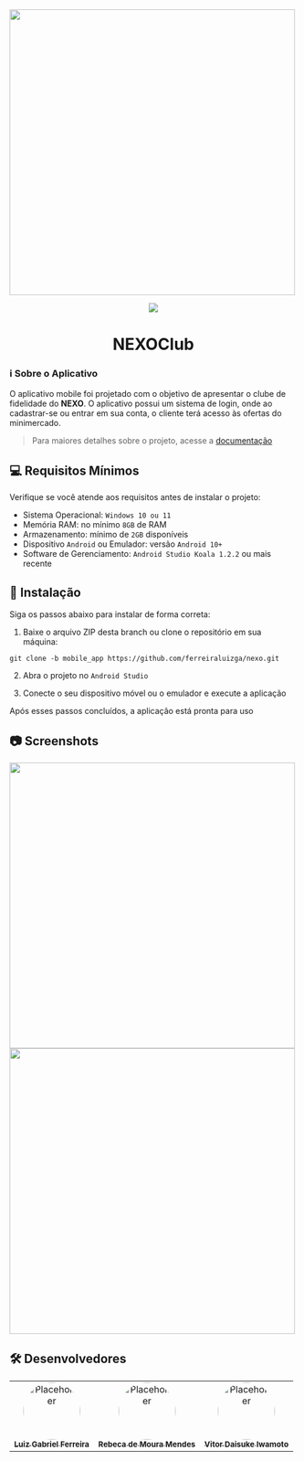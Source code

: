 <img src="https://github.com/user-attachments/assets/be08e6bf-606c-4e1f-9a68-a35acf518b80" height="500px">

<br>

<p align="center">
    <img src="https://skillicons.dev/icons?i=kotlin,sqlite"/>
</p>

<h1 align="center">NEXOClub</h1>

### ℹ Sobre o Aplicativo
O aplicativo mobile foi projetado com o objetivo de apresentar o clube de fidelidade do **NEXO**. O aplicativo possui um sistema de login, onde ao cadastrar-se ou entrar em sua conta, o cliente terá acesso às ofertas do minimercado.

> Para maiores detalhes sobre o projeto, acesse a [documentação](https://github.com/ferreiraluizga/nexo/blob/main/docs/doc_nexo.pdf)

## 💻 Requisitos Mínimos

Verifique se você atende aos requisitos antes de instalar o projeto:
- Sistema Operacional: `Windows 10 ou 11`
- Memória RAM: no mínimo `8GB` de RAM
- Armazenamento: mínimo de `2GB` disponíveis
- Dispositivo `Android` ou Emulador: versão `Android 10+`
- Software de Gerenciamento: `Android Studio Koala 1.2.2` ou mais recente

## 🚀 Instalação

Siga os passos abaixo para instalar de forma correta:

1. Baixe o arquivo ZIP desta branch ou clone o repositório em sua máquina:
```
git clone -b mobile_app https://github.com/ferreiraluizga/nexo.git
```

2. Abra o projeto no `Android Studio`

3. Conecte o seu dispositivo móvel ou o emulador e execute a aplicação

Após esses passos concluídos, a aplicação está pronta para uso

## 📷 Screenshots

<img src="https://github.com/user-attachments/assets/474eea91-568e-47fb-aaf5-2a75d90eee5a" height="500px">
<img src="https://github.com/user-attachments/assets/f949a84d-24af-41eb-997b-b67488dd7713" height="500px">

## 🛠️ Desenvolvedores

<table border="0" style="border-collapse: collapse;">
  <tr>
    <td align="center" style="border: none;">
      <a href="#">
        <img src="https://placehold.co/100x100" width="100px" style="border-radius: 50%;" alt="Placeholder"/><br>
        <sub>
          <b>Luiz Gabriel Ferreira</b>
        </sub>
      </a>
    </td>
    <td align="center" style="border: none;">
      <a href="#">
        <img src="https://github.com/user-attachments/assets/38f7f200-6a5a-47e6-b365-9f3c4651db4d" width="100px" style="border-radius: 50%;" alt="Placeholder"/><br>
        <sub>
          <b>Rebeca de Moura Mendes</b>
        </sub>
      </a>
    </td>
    <td align="center" style="border: none;">
      <a href="#">
        <img src="https://placehold.co/100x100" width="100px" style="border-radius: 50%;" alt="Placeholder"/><br>
        <sub>
          <b>Vitor Daisuke Iwamoto</b>
        </sub>
      </a>
    </td>
  </tr>
</table>
